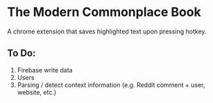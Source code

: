 # The Modern Commonplace Book

A chrome extension that saves highlighted text upon pressing hotkey.

## To Do:

1. Firebase write data
2. Users
3. Parsing / detect context information (e.g. Reddit comment + user, website, etc.)